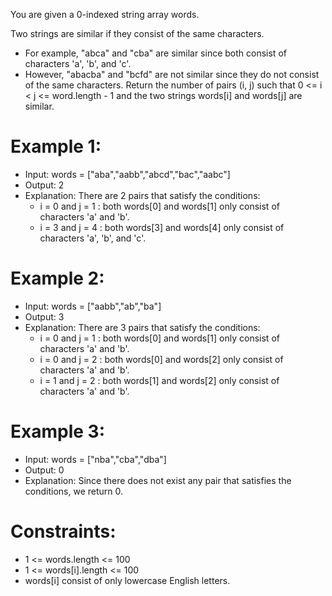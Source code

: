 You are given a 0-indexed string array words.

Two strings are similar if they consist of the same characters.

- For example, "abca" and "cba" are similar since both consist of characters 'a', 'b', and 'c'.
- However, "abacba" and "bcfd" are not similar since they do not consist of the same characters.
Return the number of pairs (i, j) such that 0 <= i < j <= word.length - 1 and the two strings words[i] and words[j] are similar.

 

# Example 1:

- Input: words = ["aba","aabb","abcd","bac","aabc"]
- Output: 2
- Explanation: There are 2 pairs that satisfy the conditions:
  - i = 0 and j = 1 : both words[0] and words[1] only consist of characters 'a' and 'b'. 
  - i = 3 and j = 4 : both words[3] and words[4] only consist of characters 'a', 'b', and 'c'. 
# Example 2:

- Input: words = ["aabb","ab","ba"]
- Output: 3
- Explanation: There are 3 pairs that satisfy the conditions:
  - i = 0 and j = 1 : both words[0] and words[1] only consist of characters 'a' and 'b'. 
  - i = 0 and j = 2 : both words[0] and words[2] only consist of characters 'a' and 'b'.
  - i = 1 and j = 2 : both words[1] and words[2] only consist of characters 'a' and 'b'.
# Example 3:

- Input: words = ["nba","cba","dba"]
- Output: 0
- Explanation: Since there does not exist any pair that satisfies the conditions, we return 0.
 

# Constraints:

- 1 <= words.length <= 100
- 1 <= words[i].length <= 100
- words[i] consist of only lowercase English letters.